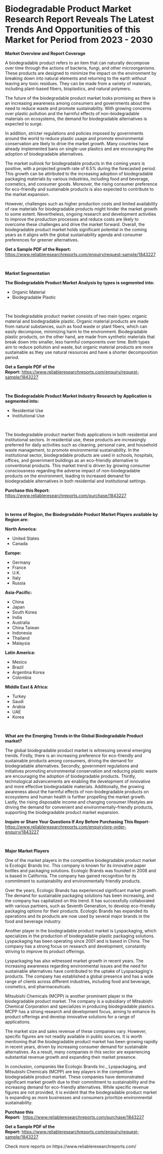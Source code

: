 <p><h1>Biodegradable Product Market Research Report Reveals The Latest Trends And Opportunities of this Market for Period from 2023 - 2030</h1></p><p><strong>Market Overview and Report Coverage</strong></p>
<p><p>A biodegradable product refers to an item that can naturally decompose over time through the actions of bacteria, fungi, and other microorganisms. These products are designed to minimize the impact on the environment by breaking down into natural elements and returning to the earth without leaving any toxic residues. They can be made from a variety of materials, including plant-based fibers, bioplastics, and natural polymers.</p><p>The future of the biodegradable product market looks promising as there is an increasing awareness among consumers and governments about the need to reduce waste and promote sustainability. With growing concerns over plastic pollution and the harmful effects of non-biodegradable materials on ecosystems, the demand for biodegradable alternatives is expected to surge.</p><p>In addition, stricter regulations and policies imposed by governments around the world to reduce plastic usage and promote environmental conservation are likely to drive the market growth. Many countries have already implemented bans on single-use plastics and are encouraging the adoption of biodegradable alternatives.</p><p>The market outlook for biodegradable products in the coming years is positive, with a projected growth rate of 6.5% during the forecasted period. This growth can be attributed to the increasing adoption of biodegradable packaging materials by various industries, including food and beverage, cosmetics, and consumer goods. Moreover, the rising consumer preference for eco-friendly and sustainable products is also expected to contribute to the market expansion.</p><p>However, challenges such as higher production costs and limited availability of raw materials for biodegradable products might hinder the market growth to some extent. Nevertheless, ongoing research and development activities to improve the production processes and reduce costs are likely to overcome these challenges and drive the market forward. Overall, the biodegradable product market holds significant potential in the coming years as it aligns with the global sustainability agenda and consumer preferences for greener alternatives.</p></p>
<p><strong>Get a Sample PDF of the Report:</strong> <a href="https://www.reliableresearchreports.com/enquiry/request-sample/1843227">https://www.reliableresearchreports.com/enquiry/request-sample/1843227</a></p>
<p>&nbsp;</p>
<p><strong>Market Segmentation</strong></p>
<p><strong>The Biodegradable Product Market Analysis by types is segmented into:</strong></p>
<p><ul><li>Organic Material</li><li>Biodegradable Plastic</li></ul></p>
<p>&nbsp;</p>
<p><p>The biodegradable product market consists of two main types: organic material and biodegradable plastic. Organic material products are made from natural substances, such as food waste or plant fibers, which can easily decompose, minimizing harm to the environment. Biodegradable plastic products, on the other hand, are made from synthetic materials that break down into smaller, less harmful components over time. Both types aim to reduce pollution and waste, but organic material products are more sustainable as they use natural resources and have a shorter decomposition period.</p></p>
<p><strong>Get a Sample PDF of the Report:</strong>&nbsp;<a href="https://www.reliableresearchreports.com/enquiry/request-sample/1843227">https://www.reliableresearchreports.com/enquiry/request-sample/1843227</a></p>
<p>&nbsp;</p>
<p><strong>The Biodegradable Product Market Industry Research by Application is segmented into:</strong></p>
<p><ul><li>Residential Use</li><li>Institutional Use</li></ul></p>
<p>&nbsp;</p>
<p><p>The biodegradable product market finds applications in both residential and institutional sectors. In residential use, these products are increasingly preferred for daily activities such as cleaning, personal care, and household waste management, to promote environmental sustainability. In the institutional sector, biodegradable products are used in schools, hospitals, offices, and government buildings as an eco-friendly alternative to conventional products. This market trend is driven by growing consumer consciousness regarding the adverse impact of non-biodegradable products on the environment, leading to increased demand for biodegradable alternatives in both residential and institutional settings.</p></p>
<p><strong>Purchase this Report:</strong>&nbsp; <a href="https://www.reliableresearchreports.com/purchase/1843227">https://www.reliableresearchreports.com/purchase/1843227</a></p>
<p>&nbsp;</p>
<p><strong>In terms of Region, the Biodegradable Product Market Players available by Region are:</strong></p>
<p>
    <p> <strong> North America: </strong>
        <ul>
            <li>United States</li>
            <li>Canada</li>
        </ul>
        </p> 
    <p> <strong> Europe: </strong>
        <ul>
            <li>Germany</li>
            <li>France</li>
            <li>U.K.</li>
            <li>Italy</li>
            <li>Russia</li>
        </ul>
        </p> 
    <p> <strong> Asia-Pacific: </strong>
        <ul>
            <li>China</li>
            <li>Japan</li>
            <li>South Korea</li>
            <li>India</li>
            <li>Australia</li>
            <li>China Taiwan</li>
            <li>Indonesia</li>
            <li>Thailand</li>
            <li>Malaysia</li>
        </ul>
        </p> 
    <p> <strong> Latin America: </strong>
        <ul>
            <li>Mexico</li>
            <li>Brazil</li>
            <li>Argentina Korea</li>
            <li>Colombia</li>
        </ul>
        </p> 
    <p> <strong> Middle East & Africa: </strong>
        <ul>
            <li>Turkey</li>
            <li>Saudi</li>
            <li>Arabia</li>
            <li>UAE</li>
            <li>Korea</li>
        </ul>
    </p>
    </p>
<p>&nbsp;</p>
<p><strong>What are the Emerging Trends in the Global Biodegradable Product market?</strong></p>
<p><p>The global biodegradable product market is witnessing several emerging trends. Firstly, there is an increasing preference for eco-friendly and sustainable products among consumers, driving the demand for biodegradable alternatives. Secondly, government regulations and initiatives promoting environmental conservation and reducing plastic waste are encouraging the adoption of biodegradable products. Thirdly, technological advancements are enabling the development of innovative and more effective biodegradable materials. Additionally, the growing awareness about the harmful effects of non-biodegradable products on ecosystems and human health is further propelling the market growth. Lastly, the rising disposable income and changing consumer lifestyles are driving the demand for convenient and environmentally-friendly products, supporting the biodegradable product market expansion.</p></p>
<p><strong>Inquire or Share Your Questions If Any Before Purchasing This Report</strong>- <a href="https://www.reliableresearchreports.com/enquiry/pre-order-enquiry/1843227">https://www.reliableresearchreports.com/enquiry/pre-order-enquiry/1843227</a></p>
<p>&nbsp;</p>
<p><strong>Major Market Players</strong></p>
<p><p>One of the market players in the competitive biodegradable product market is Ecologic Brands Inc. This company is known for its innovative paper bottles and packaging solutions. Ecologic Brands was founded in 2008 and is based in California. The company has gained recognition for its commitment to sustainability and environmentally friendly products. </p><p>Over the years, Ecologic Brands has experienced significant market growth. The demand for sustainable packaging solutions has been increasing, and the company has capitalized on this trend. It has successfully collaborated with various partners, such as Seventh Generation, to develop eco-friendly packaging options for their products. Ecologic Brands has expanded its operations and its products are now used by several major brands in the food and beverage industry.</p><p>Another player in the biodegradable product market is Lyspackaging, which specializes in the production of biodegradable plastic packaging solutions. Lyspackaging has been operating since 2001 and is based in China. The company has a strong focus on research and development, constantly striving to improve its product offerings. </p><p>Lyspackaging has also witnessed market growth in recent years. The increasing awareness regarding environmental issues and the need for sustainable alternatives have contributed to the uptake of Lyspackaging's products. The company has established a global presence and has a wide range of clients across different industries, including food and beverage, cosmetics, and pharmaceuticals.</p><p>Mitsubishi Chemicals (MCPP) is another prominent player in the biodegradable product market. The company is a subsidiary of Mitsubishi Chemical Corporation and specializes in producing biodegradable plastics. MCPP has a strong research and development focus, aiming to enhance its product offerings and develop innovative solutions for a range of applications.</p><p>The market size and sales revenue of these companies vary. However, specific figures are not readily available in public sources. It is worth mentioning that the biodegradable product market has been growing rapidly in recent years, driven by increasing consumer demand for sustainable alternatives. As a result, many companies in this sector are experiencing substantial revenue growth and expanding their market presence.</p><p>In conclusion, companies like Ecologic Brands Inc., Lyspackaging, and Mitsubishi Chemicals (MCPP) are key players in the competitive biodegradable product market. These companies have demonstrated significant market growth due to their commitment to sustainability and the increasing demand for eco-friendly alternatives. While specific revenue figures are not provided, it is evident that the biodegradable product market is expanding as more businesses and consumers prioritize environmental sustainability.</p></p>
<p><strong>Purchase this Report:</strong>&nbsp;&nbsp;<a href="https://www.reliableresearchreports.com/purchase/1843227">https://www.reliableresearchreports.com/purchase/1843227</a></p>
<p></p>
<p><strong>Get a Sample PDF of the Report:</strong>&nbsp;<a href="https://www.reliableresearchreports.com/enquiry/request-sample/1843227">https://www.reliableresearchreports.com/enquiry/request-sample/1843227</a></p>
<p>Check more reports on https://www.reliableresearchreports.com/</p>